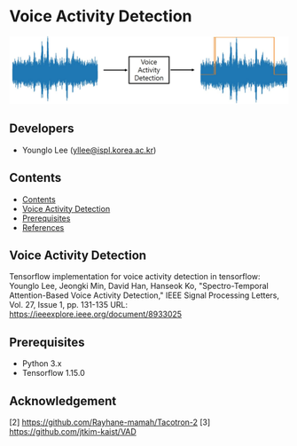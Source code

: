 # Voice Activity Detection

<center><img src="./image/pic1.png"></center>


## Developers
* Younglo Lee (yllee@ispl.korea.ac.kr)

## Contents
  * [Contents](#contents)
  * [Voice Activity Detection](#voiceactivitydetection)
  * [Prerequisites](#prerequisites)
  * [References](#references)
    
## Voice Activity Detection
Tensorflow implementation for voice activity detection in tensorflow:
Younglo Lee, Jeongki Min, David Han, Hanseok Ko, "Spectro-Temporal Attention-Based Voice Activity Detection," IEEE Signal Processing Letters, Vol. 27, Issue 1, pp. 131-135
URL: https://ieeexplore.ieee.org/document/8933025

## Prerequisites
- Python 3.x
- Tensorflow 1.15.0

## Acknowledgement
[2] https://github.com/Rayhane-mamah/Tacotron-2
[3] https://github.com/jtkim-kaist/VAD
